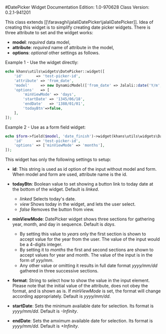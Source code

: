 #DatePicker Widget
Documentation Edition: 1.0-970628
Class Version: 0.2.1-941201

This class extends [[\faravaghi\jalaliDatePicker\jalaliDatePicker]]. 
Idea of creating this widget is to simplify creating date picker widgets.
There is three attribute to set and the widget works:
+ **model**: _required_ data model,
+ **attribute**: _required_ name of attribute in the model,
+ **options**: _optional_ other settings as follows.

Example 1 - Use the widget directly:

```php
echo khans\utils\widgets\DatePicker::widget([
    'id'      => 'test-picker-id',
    'attribute' => 'from_date',
    'model'     => new DynamicModel(['from_date' => Jalali::date('Y/m', time())]),
    'options'   => [
        'minViewMode' => 'days',
        'startDate' => '1345/06/18',
        'endDate'   => '1388/01/01',
        'todayBtn'=>false,
    ],
]);
```

Example 2 - Use as a form field widget:

```php
echo $form->field($model, 'date_finish')->widget(khans\utils\widgets\DatePicker::className(), [
    'id'      => 'test-picker-id',
    'options' => ['minViewMode' => 'months'],
]);
```

This widget has only the following settings to setup:


+ **id**:
This string is used as id option of the input without model and form. When model and form are used,
attribute name is the id.


+ **todayBtn**:
Boolean value to set showing a button link to today date at the bottom of the widget.
Default is _linked_.
   - _linked_ Selects today's date.
   - _view_ Shows today in the widget, and lets the user select.
   - _false_ Removes the button from view.
   
   
+ **minViewMode**: 
DatePicker widget shows three sections for gathering year, month, and day in sequence.
Default is _days_.
   - By setting this value to _years_ only the first section is shown to accept value for the year from the user.
   The value of the input would be a 4-digits integer. 
   - By setting it to _months_ the first and second sections are shown to accept values for year and month.
   The value of the input is in the form of _yyy/mm_.
   - Any other value or omitting it results in full date format _yyyy/mm/dd_ gathered in three
   successive sections.
   

+ **format**:
String to select how to show the value in the input element. Please note that the
initial value of the attribute, does not obey the format, and is shown as is.
If _minViewMode_ is set, the format will change according appropriately.
Default is _yyyy/mm/dd_.


+ **startDate**:
Sets the minimum available date for selection. Its format is _yyyy/mm/dd_.
Default is _-Infinity_.


+ **endDate**:
Sets the amximum available date for selection. Its format is _yyyy/mm/dd_.
Default is _+Infinity_.

